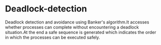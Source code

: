 # Deadlock-detection
Deadlock detection and avoidance using Banker's algorithm.It accesses whether processes can complete without encountering a deadlock situation.At the end a safe sequence is generated which indicates the order in which the processes can be executed safely.
